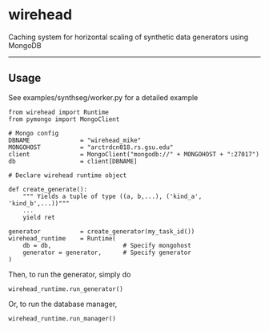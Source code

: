 # wirehead #

Caching system for horizontal scaling of synthetic data generators using MongoDB

---

## Usage ## 

See examples/synthseg/worker.py for a detailed example 

```
from wirehead import Runtime 
from pymongo import MongoClient

# Mongo config
DBNAME              = "wirehead_mike"
MONGOHOST           = "arctrdcn018.rs.gsu.edu"
client              = MongoClient("mongodb://" + MONGOHOST + ":27017")
db                  = client[DBNAME]

# Declare wirehead runtime object

def create_generate():
    """ Yields a tuple of type ((a, b,...), ('kind_a', 'kind_b',...))"""
    ...
    yield ret 

generator           = create_generator(my_task_id())
wirehead_runtime    = Runtime(
    db = db,                    # Specify mongohost
    generator = generator,      # Specify generator 
)
```

Then, to run the generator, simply do 

```
wirehead_runtime.run_generator()
```

Or, to run the database manager,

```
wirehead_runtime.run_manager()
```
